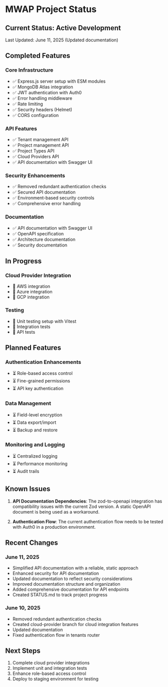 # MWAP Project Status

## Current Status: Active Development

Last Updated: June 11, 2025 (Updated documentation)

## Completed Features

### Core Infrastructure
- ✅ Express.js server setup with ESM modules
- ✅ MongoDB Atlas integration
- ✅ JWT authentication with Auth0
- ✅ Error handling middleware
- ✅ Rate limiting
- ✅ Security headers (Helmet)
- ✅ CORS configuration

### API Features
- ✅ Tenant management API
- ✅ Project management API
- ✅ Project Types API
- ✅ Cloud Providers API
- ✅ API documentation with Swagger UI

### Security Enhancements
- ✅ Removed redundant authentication checks
- ✅ Secured API documentation
- ✅ Environment-based security controls
- ✅ Comprehensive error handling

### Documentation
- ✅ API documentation with Swagger UI
- ✅ OpenAPI specification
- ✅ Architecture documentation
- ✅ Security documentation

## In Progress

### Cloud Provider Integration
- 🔄 AWS integration
- 🔄 Azure integration
- 🔄 GCP integration

### Testing
- 🔄 Unit testing setup with Vitest
- 🔄 Integration tests
- 🔄 API tests

## Planned Features

### Authentication Enhancements
- ⏳ Role-based access control
- ⏳ Fine-grained permissions
- ⏳ API key authentication

### Data Management
- ⏳ Field-level encryption
- ⏳ Data export/import
- ⏳ Backup and restore

### Monitoring and Logging
- ⏳ Centralized logging
- ⏳ Performance monitoring
- ⏳ Audit trails

## Known Issues

1. **API Documentation Dependencies**: The zod-to-openapi integration has compatibility issues with the current Zod version. A static OpenAPI document is being used as a workaround.

2. **Authentication Flow**: The current authentication flow needs to be tested with Auth0 in a production environment.

## Recent Changes

### June 11, 2025
- Simplified API documentation with a reliable, static approach
- Enhanced security for API documentation
- Updated documentation to reflect security considerations
- Improved documentation structure and organization
- Added comprehensive documentation for API endpoints
- Created STATUS.md to track project progress

### June 10, 2025
- Removed redundant authentication checks
- Created cloud-provider branch for cloud integration features
- Updated documentation
- Fixed authentication flow in tenants router

## Next Steps

1. Complete cloud provider integrations
2. Implement unit and integration tests
3. Enhance role-based access control
4. Deploy to staging environment for testing